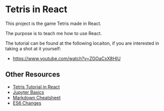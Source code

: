 # Tetris in React

This project is the game Tetris made in React.

The purpose is to teach me how to use React.

The tutorial can be found at the following locaiton, if you are interested in taking a shot at it
yourself:
- <https://www.youtube.com/watch?v=ZGOaCxX8HIU>

## Other Resources
- [Tetris Tutorial in React](https://www.youtube.com/watch?v=ZGOaCxX8HIU)
- [Jupyter Basics](https://nbviewer.jupyter.org/github/jupyter/notebook/blob/master/docs/source/examples/Notebook/Notebook%20Basics.ipynb)
- [Markdown Cheatsheet](https://github.com/adam-p/markdown-here/wiki/Markdown-Cheatsheet) 
- [ES6 Changes](http://es6-features.org/)
